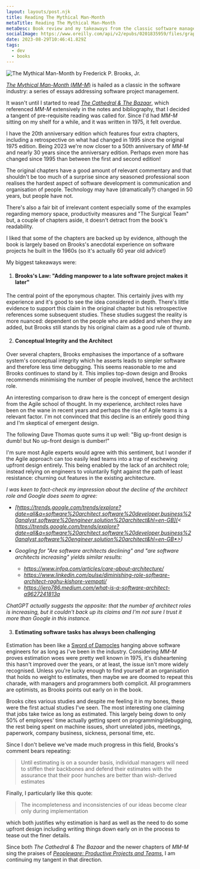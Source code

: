 ```yaml
---
layout: layouts/post.njk
title: Reading The Mythical Man-Month
metaTitle: Reading The Mythical Man-Month
metaDesc: Book review and my takeaways from the classic software management book
socialImage: https://www.oreilly.com/api/v2/epubs/0201835959/files/graphics/f0016-01.jpg
date: 2023-08-29T10:46:41.829Z
tags:
  - dev
  - books
---
```

![The Mythical Man-Month by Frederick P. Brooks, Jr.](https://www.oreilly.com/api/v2/epubs/0201835959/files/graphics/f0016-01.jpg "The Mythical Man-Month by Frederick P. Brooks, Jr.")

[*The Mythical Man-Month* (*MM-M*)](https://www.goodreads.com/book/show/13629.The_Mythical_Man_Month) is hailed as a classic in the software industry: a series of essays addressing software project management.

It wasn't until I started to read *[The Cathedral & The Bazaar](https://www.goodreads.com/book/show/134825.The_Cathedral_the_Bazaar)*, which referenced *MM-M* extensively in the notes and bibliography, that I decided a tangent of pre-requisite reading was called for. Since I'd had *MM-M* sitting on my shelf for a while, and it was written in 1975, it felt overdue.

I have the 20th anniversary edition which features four extra chapters, including a retrospective on what had changed in 1995 since the original 1975 edition.
Being 2023 we're now closer to a 50th anniversary of *MM-M* and nearly 30 years since the anniversary edition. Perhaps even more has changed since 1995 than between the first and second edition!

The original chapters have a good amount of relevant commentary and that shouldn't be too much of a surprise since any seasoned professional soon realises the hardest aspect of software development is communication and organisation of people. Technology may have (dramatically?) changed in 50 years, but people have not.

There's also a fair bit of irrelevant content especially some of the examples regarding memory space, productivity measures and "The Surgical Team" but, a couple of chapters aside, it doesn't detract from the book's readability.

I liked that some of the chapters are backed up by evidence, although the book is largely based on Brooks's anecdotal experience on software projects he built in the 1960s (so it's actually 60 year old advice!)

My biggest takeaways were:

1. #### Brooks's Law: "Adding manpower to a late software project makes it later"

The central point of the eponymous chapter. This certainly jives with my experience and it's good to see the idea considered in depth. There's little evidence to support this claim in the original chapter but his retrospective references some subsequent studies. These studies suggest the reality is more nuanced: dependent on the people who are added and when they are added, but Brooks still stands by his original claim as a good rule of thumb.

2. #### Conceptual Integrity and the Architect

Over several chapters, Brooks emphasises the importance of a software system's conceptual integrity which he asserts leads to simpler software and therefore less time debugging. This seems reasonable to me and Brooks continues to stand by it. 
This implies top-down design and Brooks recommends minimising the number of people involved, hence the architect role.

An interesting comparison to draw here is the concept of emergent design from the Agile school of thought.
In my experience, architect roles have been on the wane in recent years and perhaps the rise of Agile teams is a relevant factor. I'm not convinced that this decline is an entirely good thing and I'm skeptical of emergent design.

The following Dave Thomas quote sums it up well: "Big up-front design is dumb! but No up-front design is dumber!"

I'm sure most Agile experts would agree with this sentiment, but I wonder if the Agile approach can too easily lead teams into a trap of eschewing upfront design entirely. This being enabled by the lack of an architect role; instead relying on engineers to voluntarily fight against the path of least resistance: churning out features in the existing architecture.

*I was keen to fact-check my impression about the decline of the architect role and Google does seem to agree:*

* *[https://trends.google.com/trends/explore?date=all&q=software%20architect,software%20developer,business%20analyst,software%20engineer,solution%20architect&hl=en-GB](<* *https://trends.google.com/trends/explore?date=all&q=software%20architect,software%20developer,business%20analyst,software%20engineer,solution%20architect&hl=en-GB*>)*
* *Googling for "Are software architects declining" and "are software architects increasing" yields similar results:*

  * *<https://www.infoq.com/articles/care-about-architecture/>*
  * *<https://www.linkedin.com/pulse/diminishing-role-software-architect-raghu-kishore-vempati/>*
  * *<https://jero786.medium.com/what-is-a-software-architect-a9627241813a>*

*ChatGPT actually suggests the opposite: that the number of architect roles is increasing, but it couldn't back up its claims and I'm not sure I trust it more than Google in this instance.*

3. #### Estimating software tasks has always been challenging

Estimation has been like a [Sword of Damocles](https://en.wikipedia.org/wiki/Damocles) hanging above software engineers for as long as I've been in the industry. Considering *MM-M* proves estimation woes were pretty well known in 1975, it's disheartening this hasn't improved over the years, or at least, the issue isn't more widely recognised. Unless you're lucky enough to find yourself at an organisation that holds no weight to estimates, then maybe we are doomed to repeat this charade, with managers and programmers both complicit. All programmers are optimists, as Brooks points out early on in the book.

Brooks cites various studies and despite me feeling it in my bones, these were the first actual studies I've seen. The most interesting one claiming that jobs take twice as long as estimated. This largely being down to only 50% of employees' time actually getting spent on programming/debugging, the rest being spent on machine issues, short unrelated jobs, meetings, paperwork, company business, sickness, personal time, etc.

Since I don't believe we've made much progress in this field, Brooks's comment bears repeating:

> Until estimating is on a sounder basis, individual managers will need to stiffen their backbones and defend their estimates with the assurance that their poor hunches are better than wish-derived estimates

Finally, I particularly like this quote:

> The incompleteness and inconsistencies of our ideas become clear only during implementation

which both justifies why estimation is hard as well as the need to do some upfront design including writing things down early on in the process to tease out the finer details.

S﻿ince both *The Cathedral & The Bazaar* and the newer chapters of *MM-M* sing the praises of *[Peopleware: Productive Projects and Teams](https://www.goodreads.com/book/show/67825.Peopleware)*, I am continuing my tangent in that direction.